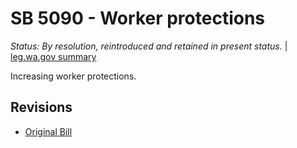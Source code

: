 # SB 5090 - Worker protections
*Status: By resolution, reintroduced and retained in present status.* | [leg.wa.gov summary](https://app.leg.wa.gov/billsummary?BillNumber=5090&Year=2021)

Increasing worker protections.

## Revisions
* [Original Bill](1/)
